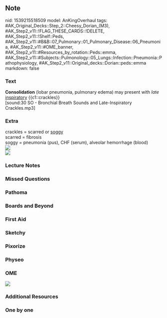 ## Note
nid: 1539215518509
model: AnKingOverhaul
tags: #AK_Original_Decks::Step_2::Cheesy_Dorian_(M3), #AK_Step2_v11::!FLAG_THESE_CARDS::!DELETE, #AK_Step2_v11::!Shelf::Peds, #AK_Step2_v11::#B&B::07_Pulmonary::01_Pulmonary_Disease::06_Pneumonia, #AK_Step2_v11::#OME_banner, #AK_Step2_v11::#Resources_by_rotation::Peds::emma, #AK_Step2_v11::#Subjects::Pulmonology::05_Lungs::Infection::Pneumonia::Pathophysiology, #AK_Step2_v11::Original_decks::Dorian::peds::emma
markdown: false

### Text
<div>
  <b>Consolidation</b> (lobar pneumonia, pulmonary edema) may
  present with <i>late</i> <u>inspiratory</u> {{c1::crackles}}
</div>[sound:30 SO - Bronchial Breath Sounds and Late-Inspiratory
Crackles.mp3]

### Extra
<div>
  crackles = scarred or <u>soggy</u>
</div>
<div>
  scarred = fibrosis
  <div>
    soggy = pneumonia (pus), CHF (serum), alveolar hemorrhage
    (blood)
  </div>
</div><img src="paste-1387270141640705.jpg" class="resizer">
<div><img src="paste-1387128407719939.jpg" class="resizer"></div>

### Lecture Notes


### Missed Questions


### Pathoma


### Boards and Beyond


### First Aid


### Sketchy


### Pixorize


### Physeo


### OME
<div class="ome-widget">
  <a href="https://onlinemeded.org?ref=anki"><img src=
  "_OME_AnkiFlashcards_General_3.png"></a>
</div>

### Additional Resources


### One by one

